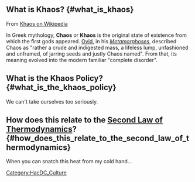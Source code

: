 ## What is Khaos? {#what_is_khaos}

From [ Khaos on Wikipedia](wikipedia:khaos)

In Greek mythology, **Chaos** or **Khaos** is the original state of
existence from which the first gods appeared. [
Ovid](wikipedia:Ovid), in his
*[Metamorphoses](wikipedia:Metamorphoses_(poem))*, described
Chaos as "rather a crude and indigested mass, a lifeless lump,
unfashioned and unframed, of jarring seeds and justly Chaos named". From
that, its meaning evolved into the modern familiar "complete disorder".

## What is the Khaos Policy? {#what_is_the_khaos_policy}

We can't take ourselves too seriously.

## How does this relate to the [ Second Law of Thermodynamics](wikipedia:Second_law_of_thermodynamics)? {#how_does_this_relate_to_the_second_law_of_thermodynamics}

When you can snatch this heat from my cold hand...

[Category:HacDC_Culture](Category:HacDC_Culture)
